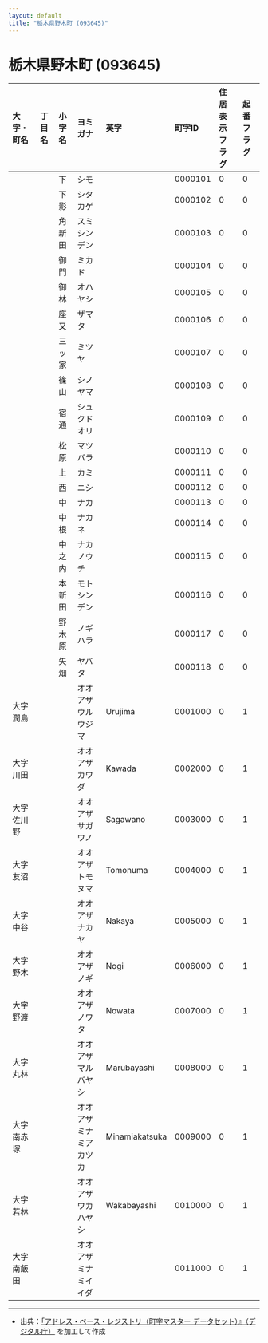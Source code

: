 ```yaml
---
layout: default
title: "栃木県野木町 (093645)"
---
```


# 栃木県野木町 (093645)

| 大字・町名 | 丁目名 | 小字名 | ヨミガナ | 英字 | 町字ID | 住居表示フラグ | 起番フラグ |
|:---|:---|:---|:---|:---|:---|:---|:---|
|  |  | 下 | シモ |  | 0000101 | 0 | 0 |
|  |  | 下影 | シタカゲ |  | 0000102 | 0 | 0 |
|  |  | 角新田 | スミシンデン |  | 0000103 | 0 | 0 |
|  |  | 御門 | ミカド |  | 0000104 | 0 | 0 |
|  |  | 御林 | オハヤシ |  | 0000105 | 0 | 0 |
|  |  | 座又 | ザマタ |  | 0000106 | 0 | 0 |
|  |  | 三ッ家 | ミツヤ |  | 0000107 | 0 | 0 |
|  |  | 篠山 | シノヤマ |  | 0000108 | 0 | 0 |
|  |  | 宿通 | シュクドオリ |  | 0000109 | 0 | 0 |
|  |  | 松原 | マツバラ |  | 0000110 | 0 | 0 |
|  |  | 上 | カミ |  | 0000111 | 0 | 0 |
|  |  | 西 | ニシ |  | 0000112 | 0 | 0 |
|  |  | 中 | ナカ |  | 0000113 | 0 | 0 |
|  |  | 中根 | ナカネ |  | 0000114 | 0 | 0 |
|  |  | 中之内 | ナカノウチ |  | 0000115 | 0 | 0 |
|  |  | 本新田 | モトシンデン |  | 0000116 | 0 | 0 |
|  |  | 野木原 | ノギハラ |  | 0000117 | 0 | 0 |
|  |  | 矢畑 | ヤバタ |  | 0000118 | 0 | 0 |
| 大字潤島 |  |  | オオアザウルウジマ | Urujima | 0001000 | 0 | 1 |
| 大字川田 |  |  | オオアザカワダ | Kawada | 0002000 | 0 | 1 |
| 大字佐川野 |  |  | オオアザサガワノ | Sagawano | 0003000 | 0 | 1 |
| 大字友沼 |  |  | オオアザトモヌマ | Tomonuma | 0004000 | 0 | 1 |
| 大字中谷 |  |  | オオアザナカヤ | Nakaya | 0005000 | 0 | 1 |
| 大字野木 |  |  | オオアザノギ | Nogi | 0006000 | 0 | 1 |
| 大字野渡 |  |  | オオアザノワタ | Nowata | 0007000 | 0 | 1 |
| 大字丸林 |  |  | オオアザマルバヤシ | Marubayashi | 0008000 | 0 | 1 |
| 大字南赤塚 |  |  | オオアザミナミアカツカ | Minamiakatsuka | 0009000 | 0 | 1 |
| 大字若林 |  |  | オオアザワカハヤシ | Wakabayashi | 0010000 | 0 | 1 |
| 大字南飯田 |  |  | オオアザミナミイイダ |  | 0011000 | 0 | 1 |

---

- 出典：[「アドレス・ベース・レジストリ（町字マスター データセット）』（デジタル庁）](https://www.digital.go.jp/policies/base_registry_address/) を加工して作成